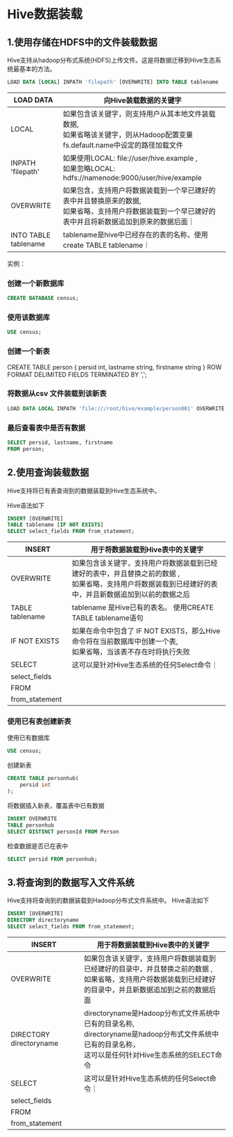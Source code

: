 

# Hive数据装载


## 1.使用存储在HDFS中的文件装载数据

Hive支持从hadoop分布式系统(HDFS)上传文件。这是将数据迁移到Hive生态系统最基本的方法。

```sql
LOAD DATA [LOCAL] INPATH 'filepath' [OVERWRITE] INTO TABLE tablename
```

|  LOAD DATA   | 向Hive装载数据的关键字  |
|----------|------------|
| LOCAL  | 如果包含该关键字，则支持用户从其本地文件装载数据,<br>如果省略该关键字，则从Hadoop配置变量 fs.default.name中设定的路径加载文件 |
| INPATH 'filepath' | 如果使用LOCAL: file://user/hive.example ,<br>如果忽略LOCAL: hdfs://namenode:9000/user/hive/example |
| OVERWRITE | 如果包含，支持用户将数据装载到一个早已建好的表中并且替换原来的数据,<br>如果省略，支持用户将数据装载到一个早已建好的表中并且将新数据追加到原来的数据后面｜
| INTO TABLE tablename| tablename是hive中已经存在的表的名称，使用create TABLE tablename｜

实例：

### 创建一个新数据库
```sql
CREATE DATABASE census;
```

### 使用该数据库
```sql
USE census;
```

### 创建一个新表
CREATE TABLE person {
    persid int,
    lastname string,
    firstname string
}
ROW FORMAT DELIMITED FIELDS TERMINATED BY ',';

### 将数据从csv 文件装载到该新表
```sql
LOAD DATA LOCAL INPATH 'file:///root/hive/example/person001' OVERWRITE INTO TABLE person.
```

### 最后查看表中是否有数据
```sql
SELECT persid, lastname, firstname
FROM person;
```


## 2.使用查询装载数据
Hive支持将已有表查询到的数据装载到Hive生态系统中。

Hive语法如下
```sql
INSERT [OVERWRITE]
TABLE tablename [IF NOT EXISTS]
SELECT select_fields FROM from_statement;
```

|  INSERT   | 用于将数据装载到Hive表中的关键字 |
|----------|------------|
| OVERWRITE  | 如果包含该关键字，支持用户将数据装载到已经建好的表中，并且替换之前的数据 ,<br> 如果省略，支持用户将数据装载到已经建好的表中，并且新数据追加到以前的数据之后 |
| TABLE tablename | tablename 是Hive已有的表名。 使用CREATE TABLE tablename语句 |
| IF NOT EXISTS | 如果在命令中包含了 IF NOT EXISTS，那么Hive命令将在当前数据库中创建一个表,<br>如果省略，当该表不存在时将执行失败|
| SELECT | 这可以是针对Hive生态系统的任何Select命令｜
| select_fields|
| FROM | 
| from_statement| 


### 使用已有表创建新表

使用已有数据库
```sql
USE census;
```
创建新表
```sql
CREATE TABLE personhub(
    persid int
);
```
将数据插入新表，覆盖表中已有数据
```sql
INSERT OVERWRITE
TABLE personhub
SELECT DISTINCT personId FROM Person
```
检查数据是否已在表中

```sql
SELECT persid FROM personhub;
```

## 3.将查询到的数据写入文件系统

Hive支持将查询到的数据装载到Hadoop分布式文件系统中。
Hive语法如下
```sql
INSERT [OVERWRITE]
DIRECTORY directoryname
SELECT select_fields FROM from_statement;
```
|  INSERT   | 用于将数据装载到Hive表中的关键字 |
|----------|------------|
| OVERWRITE  | 如果包含该关键字，支持用户将数据装载到已经建好的目录中，并且替换之前的数据 , <br> 如果省略，支持用户将数据装载到已经建好的目录中，并且新数据追加到之前的数据后面 |
| DIRECTORY directoryname | directoryname是Hadoop分布式文件系统中已有的目录名称, <br> directoryname是hadoop分布式文件系统中已有的目录名称，<br>这可以是任何针对Hive生态系统的SELECT命令 |
| SELECT | 这可以是针对Hive生态系统的任何Select命令｜
| select_fields|
| FROM | 
| from_statement| 